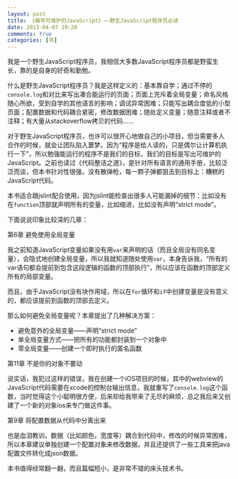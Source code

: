 ```yaml
---
layout: post
title: 《编写可维护的JavaScript》——野生JavaScript程序员必读
date: 2013-04-07 19:20
comments: true
categories: [书]
---
```


我是一个野生JavaScript程序员，我相信大多数JavaScript程序员都是野蛮生长，靠的是自身的好奇和勤勉。

什么是野生JavaScript程序员？我是这样定义的：基本靠自学；通过不停的`console.log`和对比来写出凑合能运行的页面；页面上充斥着全局变量；命名风格随心所欲，受到自学的其他语言的影响；调试异常困难；只能写出耦合度低的小型页面；配置数据和代码耦合紧密，修改数据困难；随处定义变量；随意注释或者不注释；有大量从stackoverflow拷贝的代码……

对于野生JavaScript程序员，也许可以很开心地做自己的小项目，但当需要多人合作的时候，就会让团队陷入噩梦。因为“程序是给人读的，只是偶尔让计算机执行一下”，所以勉强能运行的程序不是我们的目标，我们的目标是写出可维护的JavaScript。之前也读过《代码整洁之道》，是针对所有语言的通用手册，比较泛泛而谈，但本书针对性很强，没有散弹枪，每一颗子弹都狙击到目标上：糟糕的JavaScript代码。

本书适合跟jslint配合使用，因为jslint能检查出很多人可能漏掉的细节：比如没有在`function`顶部就声明所有的变量，比如缩进，比如没有声明“strict mode”。

下面说说印象比较深的几章：

第6章 避免使用全局变量

我之前知道JavaScript变量如果没有用`var`来声明的话（而且全局没有同名变量），会隐式地创建全局变量，所以我就知道随处使用`var`，本身告诉我，“所有的var语句都会提前到包含这段逻辑的函数的顶部执行”，所以应该在函数的顶部定义所有的局部变量。

而且，由于JavaScript没有块作用域，所以在`for`循环和`if`中创建变量是没有意义的，都应该提前到函数的顶部去定义。

那么如何避免全局变量呢？本章提出了几种解决方案：

- 避免意外的全局变量——声明“strict mode”
- 单全局变量方式——把所有的功能都封装到一个对象中
- 零全局变量——创建一个即时执行的匿名函数

第11章 不是你的对象不要动

说实话，我犯过这样的错误，我在创建一个iOS项目的时候，其中的webview的JavaScript代码需要在xcode的控制台输出信息，我就重写了`console.log`这个函数，当时觉得这个小聪明很方便，后来却给我带来了无尽的麻烦，总之我后来又创建了一个新的对象ios来专门做这件事。

第9章 将配置数据从代码中分离出来

也是血泪教训，数据（比如颜色，宽度等）耦合到代码中，修改的时候异常困难，所以本章建议单独创建一个配置对象来修改数据，并且还提供了一些工具来把java配置文件转化成json数据。

本书值得经常翻一翻，而且篇幅短小，是非常不错的床头技术书。